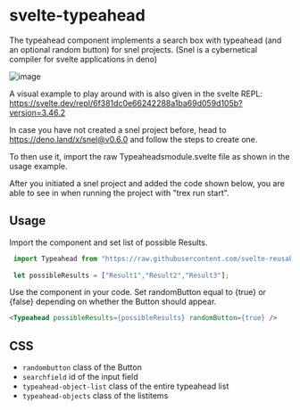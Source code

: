 # svelte-typeahead
The typeahead component implements a search box with typeahead (and an optional random button) for snel projects. (Snel is a cybernetical compiler for svelte applications in deno)

![image](https://user-images.githubusercontent.com/79450010/151197042-e21d0882-91e2-4365-9f8c-f78c4b74d9fe.png)

A visual example to play around with is also given in the svelte REPL: https://svelte.dev/repl/6f381dc0e66242288a1ba69d059d105b?version=3.46.2

In case you have not created a snel project before, head to https://deno.land/x/snel@v0.6.0 and follow the steps to create one.

To then use it, import the raw Typeaheadsmodule.svelte file as shown in the usage example.

After you initiated a snel project and added the code shown below, you are able to see in when running the project with "trex run start".

## Usage

Import the component and set list of possible Results.

```javascript
 import Typeahead from "https://raw.githubusercontent.com/svelte-reusable-components/svelte-typeahead/main/Typeaheadmodule.svelte"
 
 let possibleResults = ["Result1","Result2","Result3"];
```

Use the component in your code. Set randomButton equal to {true} or {false} depending on whether the Button should appear.

```html
<Typeahead possibleResults={possibleResults} randomButton={true} />
```
## CSS
- `randombutton` class of the Button
- `searchfield` id of the input field
- `typeahead-object-list` class of the entire typeahead list
- `typeahead-objects` class of the listitems
